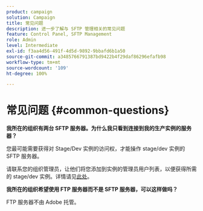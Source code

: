 ```yaml
---
product: campaign
solution: Campaign
title: 常见问题
description: 进一步了解与 SFTP 管理相关的常见问题
feature: Control Panel, SFTP Management
role: Admin
level: Intermediate
exl-id: f3aa4d56-491f-4d5d-9892-9bbafd6b1a50
source-git-commit: a3485766791387bd9422b4f29daf86296efafb98
workflow-type: tm+mt
source-wordcount: '109'
ht-degree: 100%

---
```


# 常见问题 {#common-questions}

**我所在的组织有两台 SFTP 服务器。为什么我只看到连接到我的生产实例的服务器？**

您最可能需要获得对 Stage/Dev 实例的访问权，才能操作 stage/dev 实例的 SFTP 服务器。

请联系您的组织管理员，让他们将您添加到实例的管理员用户列表，以便获得所需的 stage/dev 实例。详情请见[此处](../../discover/using/managing-permissions.md)。

**我所在的组织希望使用 FTP 服务器而不是 SFTP 服务器，可以这样做吗？**

FTP 服务器不由 Adobe 托管。
